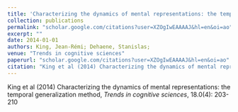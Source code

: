 ```yaml
---
title: 'Characterizing the dynamics of mental representations: the temporal generalization method'
collection: publications
permalink: "scholar.google.com/citations?user=XZOgIwEAAAAJ&hl=en&oi=ao"
excerpt: ""
date: 2014-01-01
authors: King, Jean-Rémi; Dehaene, Stanislas; 
venue: "Trends in cognitive sciences"
paperurl: "scholar.google.com/citations?user=XZOgIwEAAAAJ&hl=en&oi=ao"
citation: "King et al (2014) Characterizing the dynamics of mental representations: the temporal generalization method, <i>Trends in cognitive sciences</i>, 18.0(4): 203-210"
---
```

King et al (2014) Characterizing the dynamics of mental representations: the temporal generalization method, <i>Trends in cognitive sciences</i>, 18.0(4): 203-210
